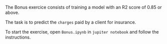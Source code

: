 The Bonus exercice consists of training a model with an R2 score of 0.85 or above. 

The task is to predict the `charges` paid by a client for insurance.

To start the exercise, open `Bonus.ipynb` in `jupiter notebook` and follow the instructions.